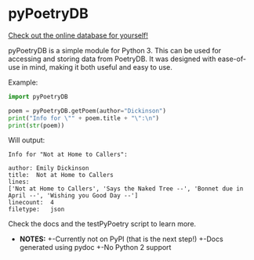 # pyPoetryDB

[Check out the online database for yourself!](http://poetrydb.org/index.html)

pyPoetryDB is a simple module for Python 3.
This can be used for accessing and storing data from PoetryDB.
It was designed with ease-of-use in mind, making it both useful and easy to use.

Example:

```python
import pyPoetryDB

poem = pyPoetryDB.getPoem(author="Dickinson")
print("Info for \"" + poem.title + "\":\n")
print(str(poem))
```
Will output:

```
Info for "Not at Home to Callers":

author:	Emily Dickinson
title:	Not at Home to Callers
lines:
['Not at Home to Callers', 'Says the Naked Tree --', 'Bonnet due in April --', 'Wishing you Good Day --']
linecount:	4
filetype:	json

```

Check the docs and the testPyPoetry script to learn more.

* **NOTES:**
	+-Currently not on PyPI (that is the next step!)
	+-Docs generated using pydoc
	+-No Python 2 support
